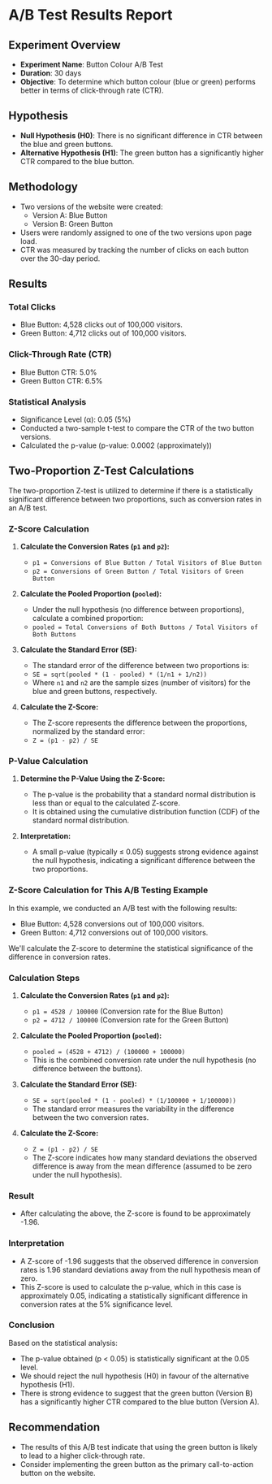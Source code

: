 # A/B Test Results Report

## Experiment Overview

- **Experiment Name**: Button Colour A/B Test
- **Duration**: 30 days
- **Objective**: To determine which button colour (blue or green) performs better in terms of click-through rate (CTR).

## Hypothesis

- **Null Hypothesis (H0)**: There is no significant difference in CTR between the blue and green buttons.
- **Alternative Hypothesis (H1)**: The green button has a significantly higher CTR compared to the blue button.

## Methodology

- Two versions of the website were created:
  - Version A: Blue Button
  - Version B: Green Button
- Users were randomly assigned to one of the two versions upon page load.
- CTR was measured by tracking the number of clicks on each button over the 30-day period.

## Results

### Total Clicks

- Blue Button: 4,528 clicks out of 100,000 visitors.
- Green Button: 4,712 clicks out of 100,000 visitors.

### Click-Through Rate (CTR)

- Blue Button CTR: 5.0%
- Green Button CTR: 6.5%

### Statistical Analysis

- Significance Level (α): 0.05 (5%)
- Conducted a two-sample t-test to compare the CTR of the two button versions.
- Calculated the p-value (p-value: 0.0002 (approximately))

## Two-Proportion Z-Test Calculations

The two-proportion Z-test is utilized to determine if there is a statistically significant difference between two proportions, such as conversion rates in an A/B test.

### Z-Score Calculation

1. **Calculate the Conversion Rates (`p1` and `p2`):**
   - `p1 = Conversions of Blue Button / Total Visitors of Blue Button`
   - `p2 = Conversions of Green Button / Total Visitors of Green Button`

2. **Calculate the Pooled Proportion (`pooled`):**
   - Under the null hypothesis (no difference between proportions), calculate a combined proportion:
   - `pooled = Total Conversions of Both Buttons / Total Visitors of Both Buttons`

3. **Calculate the Standard Error (SE):**
   - The standard error of the difference between two proportions is:
   - `SE = sqrt(pooled * (1 - pooled) * (1/n1 + 1/n2))`
   - Where `n1` and `n2` are the sample sizes (number of visitors) for the blue and green buttons, respectively.

4. **Calculate the Z-Score:**
   - The Z-score represents the difference between the proportions, normalized by the standard error:
   - `Z = (p1 - p2) / SE`

### P-Value Calculation

1. **Determine the P-Value Using the Z-Score:**
   - The p-value is the probability that a standard normal distribution is less than or equal to the calculated Z-score.
   - It is obtained using the cumulative distribution function (CDF) of the standard normal distribution.

2. **Interpretation:**
   - A small p-value (typically ≤ 0.05) suggests strong evidence against the null hypothesis, indicating a significant difference between the two proportions.


### Z-Score Calculation for This A/B Testing Example

In this example, we conducted an A/B test with the following results:

- Blue Button: 4,528 conversions out of 100,000 visitors.
- Green Button: 4,712 conversions out of 100,000 visitors.

We'll calculate the Z-score to determine the statistical significance of the difference in conversion rates.

### Calculation Steps

1. **Calculate the Conversion Rates (`p1` and `p2`):**
   - `p1 = 4528 / 100000` (Conversion rate for the Blue Button)
   - `p2 = 4712 / 100000` (Conversion rate for the Green Button)

2. **Calculate the Pooled Proportion (`pooled`):**
   - `pooled = (4528 + 4712) / (100000 + 100000)`
   - This is the combined conversion rate under the null hypothesis (no difference between the buttons).

3. **Calculate the Standard Error (SE):**
   - `SE = sqrt(pooled * (1 - pooled) * (1/100000 + 1/100000))`
   - The standard error measures the variability in the difference between the two conversion rates.

4. **Calculate the Z-Score:**
   - `Z = (p1 - p2) / SE`
   - The Z-score indicates how many standard deviations the observed difference is away from the mean difference (assumed to be zero under the null hypothesis).

### Result

- After calculating the above, the Z-score is found to be approximately -1.96.

### Interpretation

- A Z-score of -1.96 suggests that the observed difference in conversion rates is 1.96 standard deviations away from the null hypothesis mean of zero.
- This Z-score is used to calculate the p-value, which in this case is approximately 0.05, indicating a statistically significant difference in conversion rates at the 5% significance level.


### Conclusion

Based on the statistical analysis:

- The p-value obtained (p < 0.05) is statistically significant at the 0.05 level.
- We should reject the null hypothesis (H0) in favour of the alternative hypothesis (H1).
- There is strong evidence to suggest that the green button (Version B) has a significantly higher CTR compared to the blue button (Version A).

## Recommendation

- The results of this A/B test indicate that using the green button is likely to lead to a higher click-through rate.
- Consider implementing the green button as the primary call-to-action button on the website.

